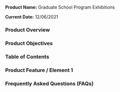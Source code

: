 **Product Name:** Graduate School Program Exhibitions

**Current Date:** 12/06/2021



### Product Overview





### Product Objectives





### Table of Contents



### Product Feature / Element 1





### Frequently Asked Questions (FAQs)

